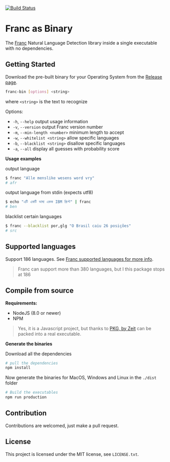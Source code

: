 [![Build Status](https://travis-ci.com/avvertix/franc-bin.svg?branch=master)](https://travis-ci.com/avvertix/franc-bin)

# Franc as Binary

The [Franc](https://github.com/wooorm/franc) Natural Language Detection library inside a single executable with no dependencies.

## Getting Started

Download the pre-built binary for your Operating System from the [Release page](https://github.com/avvertix/franc-bin/releases/latest).

```bash
franc-bin [options] <string>
```

where `<string>` is the text to recognize

Options:

- `-h`, `--help` output usage information
- `-v`, `--version` output Franc version number
- `-m`, `--min-length <number>` minimum length to accept
- `-w`, `--whitelist <string>` allow specific languages
- `-b`, `--blacklist <string>` disallow specific languages
- `-a`, `--all` display all guesses with probability score

**Usage examples**

output language

```bash
$ franc "Alle menslike wesens word vry"
# afr
```

output language from stdin (expects utf8)

```bash
$ echo "এটি একটি ভাষা একক IBM স্ক্রিপ্ট" | franc
# ben
```

blacklist certain languages

```bash
$ franc --blacklist por,glg "O Brasil caiu 26 posições"
# src
```

## Supported languages

Support 186 languages. See [Franc supported languages for more info](https://github.com/wooorm/franc/tree/franc%404.0.0/packages/franc#support).

> Franc can support more than 380 languages, but I this package stops at 186

## Compile from source

**Requirements:**

- NodeJS (8.0 or newer)
- NPM

> Yes, it is a Javascript project, but thanks to [PKG, by Zeit](https://github.com/zeit/pkg) can be packed into a real executable.

**Generate the binaries**

Download all the dependencies

```bash
# pull the dependencies
npm install
```
Now generate the binaries for MacOS, Windows and Linux in the `./dist` folder

```bash
# Build the executables
npm run production
```

## Contribution

Contributions are welcomed, just make a pull request.

## License

This project is licensed under the MIT license, see `LICENSE.txt`.
